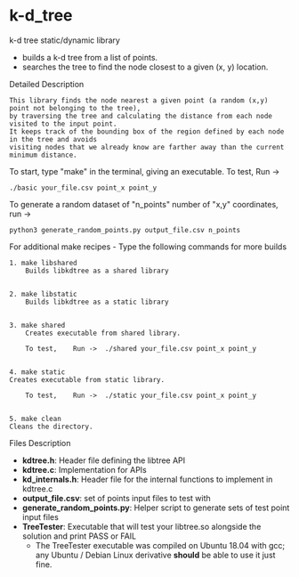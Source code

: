 # k-d_tree
k-d tree static/dynamic library
 - builds a k-d tree from a list of points.
 - searches the tree to find the node closest to a given (x, y) location.

Detailed Description

	This library finds the node nearest a given point (a random (x,y) point not belonging to the tree),
 	by traversing the tree and calculating the distance from each node visited to the input point. 
 	It keeps track of the bounding box of the region defined by each node in the tree and avoids
  	visiting nodes that we already know are farther away than the current minimum distance.

To start, type "make" in the terminal, giving an executable. 
To test, Run ->

	./basic your_file.csv point_x point_y



To generate a random dataset of "n_points" number of "x,y" coordinates, run ->

	python3 generate_random_points.py output_file.csv n_points



For additional make recipes -
Type the following commands for more builds

	1. make libshared
        Builds libkdtree as a shared library

  
	2. make libstatic
        Builds libkdtree as a static library

  
	3. make shared
        Creates executable from shared library.
	
        To test, 	Run ->	./shared your_file.csv point_x point_y

	
	4. make static
	Creates executable from static library.
	
        To test, 	Run ->	./static your_file.csv point_x point_y


	5. make clean 
	Cleans the directory.


Files Description
+ **kdtree.h**: Header file defining the libtree API
+ **kdtree.c**: Implementation for APIs
+ **kd_internals.h**: Header file for the internal functions to implement in kdtree.c
+ **output_file.csv**: set of points input files to test with
+ **generate_random_points.py**: Helper script to generate sets of test point input files
+ **TreeTester**: Executable that will test your libtree.so alongside the solution and print PASS or FAIL
    + The TreeTester executable was compiled on Ubuntu 18.04 with gcc; any Ubuntu / Debian Linux derivative **should** be able to use it just fine.
